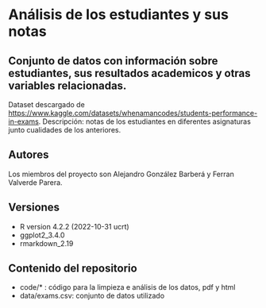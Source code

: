 # Análisis de los estudiantes y sus notas
## Conjunto de datos con información sobre estudiantes, sus resultados academicos y otras variables relacionadas.
Dataset descargado de https://www.kaggle.com/datasets/whenamancodes/students-performance-in-exams.
Descripción: notas de los estudiantes en diferentes asignaturas junto cualidades de los anteriores.
## Autores
Los miembros del proyecto son Alejandro González Barberá y Ferran Valverde Parera.
## Versiones
- R version 4.2.2 (2022-10-31 ucrt)
- ggplot2_3.4.0
- rmarkdown_2.19

## Contenido del repositorio
- code/* : código para la limpieza e análisis de los datos, pdf y html
- data/exams.csv: conjunto de datos utilizado
